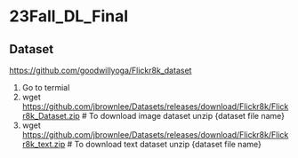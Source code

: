 # 23Fall_DL_Final

## Dataset
https://github.com/goodwillyoga/Flickr8k_dataset
1. Go to termial
2. wget https://github.com/jbrownlee/Datasets/releases/download/Flickr8k/Flickr8k_Dataset.zip # To download image dataset
unzip {dataset file name}
3. wget https://github.com/jbrownlee/Datasets/releases/download/Flickr8k/Flickr8k_text.zip # To download text dataset
unzip {dataset file name}
